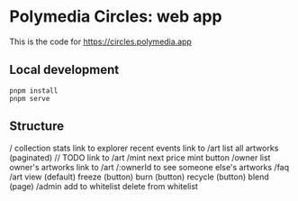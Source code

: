 # Polymedia Circles: web app

This is the code for https://circles.polymedia.app

## Local development

```
pnpm install
pnpm serve
```

## Structure

/
    collection stats
        link to explorer
    recent events
        link to /art
    list all artworks (paginated) // TODO
        link to /art
/mint
    next price
    mint button
/owner
    list owner's artworks
        link to /art
    /:ownerId to see someone else's artworks
/faq
/art
    view (default)
    freeze (button)
    burn (button)
    recycle (button)
    blend (page)
/admin
    add to whitelist
    delete from whitelist

